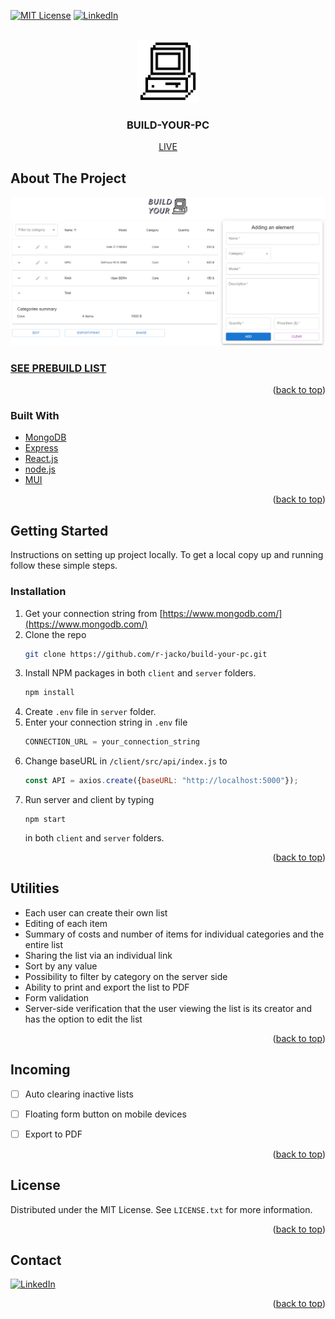 <div id="top"></div>

[![MIT License][license-shield]](https://github.com/r-jacko/build-your-pc/blob/main/LICENSE.txt)
[![LinkedIn][linkedin-shield]][linkedin-url]




<!-- PROJECT LOGO -->
<br />
<div align="center">
  <a href="https://github.com/r-jacko/build-your-pc">
    <img src="images/logo.png" alt="Logo" width="100" height="100">
  </a>

  <h3 align="center">BUILD-YOUR-PC</h3>

  <a href="https://build-your-pc.netlify.app/">LIVE</a>
</div>

## About The Project

[![Product Name Screen Shot][product-screenshot]](https://example.com)

### [SEE PREBUILD LIST](https://build-your-pc.netlify.app/09686dfff4eb4e3381f95815737032c3)

<p align="right">(<a href="#top">back to top</a>)</p>



### Built With

* [MongoDB](https://www.mongodb.com/)
* [Express](https://expressjs.com/)
* [React.js](https://reactjs.org/)
* [node.js](https://nodejs.org/)
* [MUI](https://mui.com/)

<p align="right">(<a href="#top">back to top</a>)</p>

## Getting Started

Instructions on setting up project locally.
To get a local copy up and running follow these simple steps.

### Installation

1. Get your connection string from  [https://www.mongodb.com/](https://www.mongodb.com/)
2. Clone the repo
   ```sh
   git clone https://github.com/r-jacko/build-your-pc.git
   ```
3. Install NPM packages in both `client` and `server` folders.
   ```sh
   npm install
   ```
4. Create `.env` file in `server` folder.  
5. Enter your connection string in `.env` file
   ```js
   CONNECTION_URL = your_connection_string
   ```
6. Change baseURL in `/client/src/api/index.js` to 
   ```js
   const API = axios.create({baseURL: "http://localhost:5000"});
   ```
7. Run server and client by typing 
   ```
   npm start
   ```
   in both `client` and `server` folders.

<p align="right">(<a href="#top">back to top</a>)</p>


## Utilities

- Each user can create their own list
- Editing of each item
- Summary of costs and number of items for individual categories and the entire list
- Sharing the list via an individual link
- Sort by any value
- Possibility to filter by category on the server side
- Ability to print and export the list to PDF
- Form validation
- Server-side verification that the user viewing the list is its creator and has the option to edit the list

<p align="right">(<a href="#top">back to top</a>)</p>



<!-- ROADMAP -->
## Incoming

- [ ] Auto clearing inactive lists
- [ ] Floating form button on mobile devices
- [ ] Export to PDF


<p align="right">(<a href="#top">back to top</a>)</p>


## License

Distributed under the MIT License. See `LICENSE.txt` for more information.

<p align="right">(<a href="#top">back to top</a>)</p>



<!-- CONTACT -->
## Contact

[![LinkedIn][linkedin-shield]][linkedin-url]

<p align="right">(<a href="#top">back to top</a>)</p>


[license-shield]: https://img.shields.io/github/license/othneildrew/Best-README-Template.svg?style=for-the-badge
[license-url]: https://github.com/r-jacko/build-your-pc/blob/main/LICENSE.txt
[linkedin-shield]: https://img.shields.io/badge/-LinkedIn-black.svg?style=for-the-badge&logo=linkedin&colorB=555
[linkedin-url]: https://www.linkedin.com/in/jacek-roszak-892123234/
[product-screenshot]: images/page.png